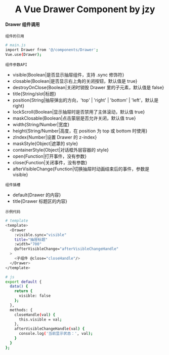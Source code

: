 <h1 align="center">
  A Vue Drawer Component by jzy
</h1>

#### Drawer 组件调用

`组件的引用`

```bash
# main.js
import Drawer from '@/components/Drawer';
Vue.use(Drawer);
```

`组件参数API`

- visible{Boolean|是否显示抽屉组件，支持 .sync 修饰符}
- closable{Boolean|是否显示右上角的关闭按钮，默认值是 true}
- destroyOnClose{Boolean|关闭时销毁 Drawer 里的子元素，默认值是 false}
- title{String/slot|标题}
- position{String|抽屉弹出的方向，'top' | 'right' | 'bottom' | 'left'，默认是 right}
- lockScroll{Boolean|显示抽屉时是否禁用了主体滚动，默认值 true}
- maskClosable{Boolean|点击蒙层是否允许关闭，默认值 true}
- width{String/Number|宽度}
- height{String/Number|高度，在 position 为 top 或 bottom 时使用}
- zIndex{Number|设置 Drawer 的 z-index}
- maskStyle{Object|遮罩的 style}
- containerStyle{Object|对话框外层容器的 style}
- open{Function|打开事件，没有参数}
- close{Function|关闭事件，没有参数}
- afterVisibleChange{Function|切换抽屉时动画结束后的事件，参数是 visible}

`组件插槽`

- default{Drawer 的内容}
- title{Drawer 标题区的内容}

`示例代码`

```bash
# template
<template>
  <Drawer
    :visible.sync="visible"
    title="抽屉标题"
    :width="700"
    @afterVisibleChange="afterVisibleChangeHandle"
  >
    <子组件 @close="closeHandle"/>
  </Drawer>
</template>

# js
export default {
  data() {
    return {
      visible: false
    };
  },
  methods: {
    closeHandle(val) {
      this.visible = val;
    },
    afterVisibleChangeHandle(val) {
      console.log('当前显示状态：', val);
    }
  }
};
```
